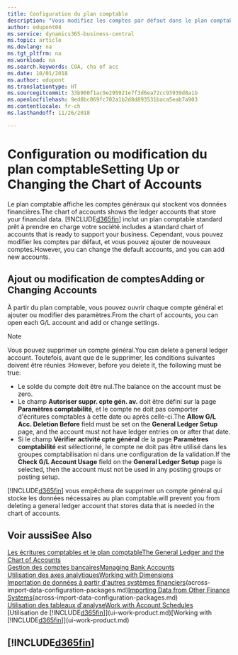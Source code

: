 ```yaml
---
title: Configuration du plan comptable
description: "Vous modifiez les comptes par défaut dans le plan comptable, et vous pouvez ajouter de nouveaux comptes."
author: edupont04
ms.service: dynamics365-business-central
ms.topic: article
ms.devlang: na
ms.tgt_pltfrm: na
ms.workload: na
ms.search.keywords: COA, cha of acc
ms.date: 10/01/2018
ms.author: edupont
ms.translationtype: HT
ms.sourcegitcommit: 33b900f1ac9e295921e7f3d6ea72cc93939d8a1b
ms.openlocfilehash: 9ed8bc069fc702a1b2d8d893531baca5eab7a903
ms.contentlocale: fr-ch
ms.lasthandoff: 11/26/2018

---
```

# <a name="setting-up-or-changing-the-chart-of-accounts"></a><span data-ttu-id="f01a5-103">Configuration ou modification du plan comptable</span><span class="sxs-lookup"><span data-stu-id="f01a5-103">Setting Up or Changing the Chart of Accounts</span></span>
<span data-ttu-id="f01a5-104">Le plan comptable affiche les comptes généraux qui stockent vos données financières.</span><span class="sxs-lookup"><span data-stu-id="f01a5-104">The chart of accounts shows the ledger accounts that store your financial data.</span></span> [!INCLUDE[d365fin](includes/d365fin_md.md)] <span data-ttu-id="f01a5-105">inclut un plan comptable standard prêt à prendre en charge votre société.</span><span class="sxs-lookup"><span data-stu-id="f01a5-105">includes a standard chart of accounts that is ready to support your business.</span></span>
<span data-ttu-id="f01a5-106">Cependant, vous pouvez modifier les comptes par défaut, et vous pouvez ajouter de nouveaux comptes.</span><span class="sxs-lookup"><span data-stu-id="f01a5-106">However, you can change the default accounts, and you can add new accounts.</span></span>  

## <a name="adding-or-changing-accounts"></a><span data-ttu-id="f01a5-107">Ajout ou modification de comptes</span><span class="sxs-lookup"><span data-stu-id="f01a5-107">Adding or Changing Accounts</span></span>
<span data-ttu-id="f01a5-108">À partir du plan comptable, vous pouvez ouvrir chaque compte général et ajouter ou modifier des paramètres.</span><span class="sxs-lookup"><span data-stu-id="f01a5-108">From the chart of accounts, you can open each G/L account and add or change settings.</span></span>

> [!NOTE]  
>   <span data-ttu-id="f01a5-109">Vous pouvez supprimer un compte général.</span><span class="sxs-lookup"><span data-stu-id="f01a5-109">You can delete a general ledger account.</span></span> <span data-ttu-id="f01a5-110">Toutefois, avant que de le supprimer, les conditions suivantes doivent être réunies :</span><span class="sxs-lookup"><span data-stu-id="f01a5-110">However, before you delete it, the following must be true:</span></span>  

* <span data-ttu-id="f01a5-111">Le solde du compte doit être nul.</span><span class="sxs-lookup"><span data-stu-id="f01a5-111">The balance on the account must be zero.</span></span>  
* <span data-ttu-id="f01a5-112">Le champ **Autoriser suppr. cpte gén. av.** doit être défini sur la page **Paramètres comptabilité**, et le compte ne doit pas comporter d'écritures comptables à cette date ou après celle-ci.</span><span class="sxs-lookup"><span data-stu-id="f01a5-112">The **Allow G/L Acc. Deletion Before** field must be set on the **General Ledger Setup** page, and the account must not have ledger entries on or after that date.</span></span>  
* <span data-ttu-id="f01a5-113">Si le champ **Vérifier activité cpte général** de la page **Paramètres comptabilité** est sélectionné, le compte ne doit pas être utilisé dans les groupes comptabilisation ni dans une configuration de la validation.</span><span class="sxs-lookup"><span data-stu-id="f01a5-113">If the **Check G/L Account Usage** field on the **General Ledger Setup** page is selected, then the account must not be used in any posting groups or posting setup.</span></span>  

[!INCLUDE[d365fin](includes/d365fin_md.md)] <span data-ttu-id="f01a5-114">vous empêchera de supprimer un compte général qui stocke les données nécessaires au plan comptable.</span><span class="sxs-lookup"><span data-stu-id="f01a5-114">will prevent you from deleting a general ledger account that stores data that is needed in the chart of accounts.</span></span>  

## <a name="see-also"></a><span data-ttu-id="f01a5-115">Voir aussi</span><span class="sxs-lookup"><span data-stu-id="f01a5-115">See Also</span></span>
[<span data-ttu-id="f01a5-116">Les écritures comptables et le plan comptable</span><span class="sxs-lookup"><span data-stu-id="f01a5-116">The General Ledger and the Chart of Accounts</span></span>](finance-general-ledger.md)  
[<span data-ttu-id="f01a5-117">Gestion des comptes bancaires</span><span class="sxs-lookup"><span data-stu-id="f01a5-117">Managing Bank Accounts</span></span>](bank-manage-bank-accounts.md)  
[<span data-ttu-id="f01a5-118">Utilisation des axes analytiques</span><span class="sxs-lookup"><span data-stu-id="f01a5-118">Working with Dimensions</span></span>](finance-dimensions.md)  
<span data-ttu-id="f01a5-119">[Importation de données à partir d'autres systèmes financiers](across-import-data-configuration-packages.md)(across-import-data-configuration-packages.md)</span><span class="sxs-lookup"><span data-stu-id="f01a5-119">[Importing Data from Other Finance Systems](across-import-data-configuration-packages.md)(across-import-data-configuration-packages.md)</span></span>  
[<span data-ttu-id="f01a5-120">Utilisation des tableaux d'analyse</span><span class="sxs-lookup"><span data-stu-id="f01a5-120">Work with Account Schedules</span></span>](bi-how-work-account-schedule.md)  
<span data-ttu-id="f01a5-121">[Utilisation de [!INCLUDE[d365fin](includes/d365fin_md.md)]](ui-work-product.md)</span><span class="sxs-lookup"><span data-stu-id="f01a5-121">[Working with [!INCLUDE[d365fin](includes/d365fin_md.md)]](ui-work-product.md)</span></span>  

## [!INCLUDE[d365fin](includes/free_trial_md.md)]

